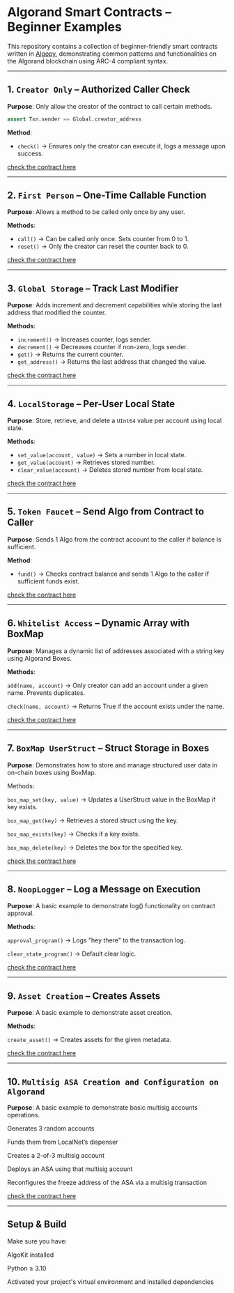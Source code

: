 

# Algorand Smart Contracts – Beginner Examples

This repository contains a collection of beginner-friendly smart contracts written in [Algopy](https://github.com/algorandfoundation/algopy), demonstrating common patterns and functionalities on the Algorand blockchain using ARC-4 compliant syntax.

---

## 1. `Creator Only` – Authorized Caller Check

**Purpose**: Only allow the creator of the contract to call certain methods.

```python
assert Txn.sender == Global.creator_address
```

**Method**:

* `check()` → Ensures only the creator can execute it, logs a message upon success.
  
[check the contract here](./projects/beginner-contract/smart_contracts/creator_only/contract.py)

---

## 2. `First Person` – One-Time Callable Function

**Purpose**: Allows a method to be called only once by any user.

**Methods**:

* `call()` → Can be called only once. Sets counter from 0 to 1.
* `reset()` → Only the creator can reset the counter back to 0.
  
[check the contract here](./projects/beginner-contract/smart_contracts/first_person_only/contract.py)

---

## 3. `Global Storage` – Track Last Modifier

**Purpose**: Adds increment and decrement capabilities while storing the last address that modified the counter.

**Methods**:

* `increment()` → Increases counter, logs sender.
* `decrement()` → Decreases counter if non-zero, logs sender.
* `get()` → Returns the current counter.
* `get_address()` → Returns the last address that changed the value.
  
[check the contract here](./projects/beginner-contract/smart_contracts/global_storage/contract.py)

---

## 4.  `LocalStorage` – Per-User Local State

**Purpose**: Store, retrieve, and delete a `UInt64` value per account using local state.

**Methods**:

* `set_value(account, value)` → Sets a number in local state.
* `get_value(account)` → Retrieves stored number.
* `clear_value(account)` → Deletes stored number from local state.
  
[check the contract here](./projects/beginner-contract/smart_contracts/local_storage/contract.py)

---

## 5. `Token Faucet` – Send Algo from Contract to Caller

**Purpose**: Sends 1 Algo from the contract account to the caller if balance is sufficient.

**Method**:

* `fund()` → Checks contract balance and sends 1 Algo to the caller if sufficient funds exist.
  
[check the contract here](./projects/beginner-contract/smart_contracts/token_faucet/contract.py)

---


## 6. `Whitelist Access` – Dynamic Array with BoxMap
**Purpose**: Manages a dynamic list of addresses associated with a string key using Algorand Boxes.

**Methods**:

`add(name, account)` → Only creator can add an account under a given name. Prevents duplicates.

`check(name, account)` → Returns True if the account exists under the name.

[check the contract here](./projects/beginner-contract/smart_contracts/whitelist_access/contract.py)

---

## 7. `BoxMap UserStruct` – Struct Storage in Boxes
**Purpose**: Demonstrates how to store and manage structured user data in on-chain boxes using BoxMap.

Methods:

`box_map_set(key, value)` → Updates a UserStruct value in the BoxMap if key exists.

`box_map_get(key)` → Retrieves a stored struct using the key.

`box_map_exists(key)` → Checks if a key exists.

`box_map_delete(key)` → Deletes the box for the specified key.

[check the contract here](./projects/beginner-contract/smart_contracts/box_storage/contract.py)

---

## 8. `NoopLogger` – Log a Message on Execution
**Purpose**: A basic example to demonstrate log() functionality on contract approval.

**Methods**:

`approval_program()` → Logs "hey there" to the transaction log.

`clear_state_program()` → Default clear logic.

[check the contract here](./projects/beginner-contract/smart_contracts/noop_logger/contract.py)

---

## 9. `Asset Creation` – Creates Assets
**Purpose**: A basic example to demonstrate asset creation.

**Methods**:

`create_asset()` → Creates assets for the given metadata. 

[check the contract here](./projects/beginner-contract/smart_contracts/asset_operations/contract.py)

---

## 10. `Multisig ASA Creation and Configuration on Algorand`

**Purpose**: A basic example to demonstrate basic multisig accounts operations.

Generates 3 random accounts

Funds them from LocalNet’s dispenser

Creates a 2-of-3 multisig account

Deploys an ASA using that multisig account

Reconfigures the freeze address of the ASA via a multisig transaction

[check the contract here](./projects/beginner-contract/smart_contracts/multisig_accounts/multisig.py)

---

## Setup & Build
Make sure you have:

AlgoKit installed

Python ≥ 3.10

Activated your project's virtual environment and installed dependencies
